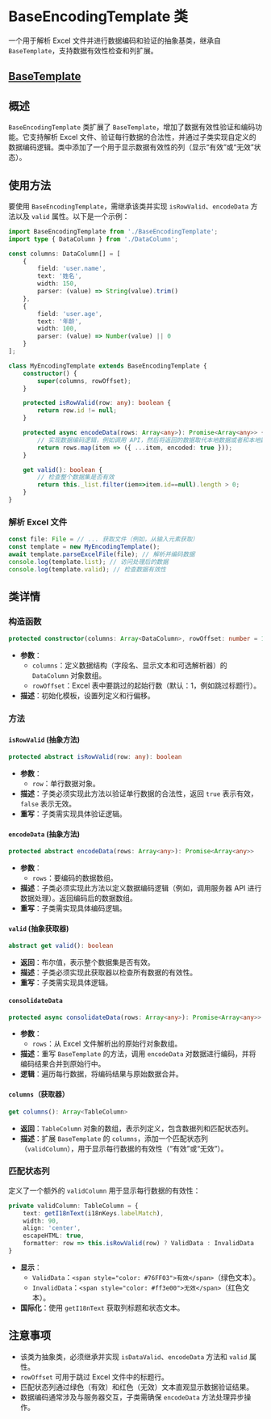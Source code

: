 # BaseEncodingTemplate 类

一个用于解析 Excel 文件并进行数据编码和验证的抽象基类，继承自 `BaseTemplate`，支持数据有效性检查和列扩展。

## [BaseTemplate](./BaseTemplate_cn.md)

## 概述

`BaseEncodingTemplate` 类扩展了 `BaseTemplate`，增加了数据有效性验证和编码功能。它支持解析 Excel 文件、验证每行数据的合法性，并通过子类实现自定义的数据编码逻辑。类中添加了一个用于显示数据有效性的列（显示“有效”或“无效”状态）。

## 使用方法

要使用 `BaseEncodingTemplate`，需继承该类并实现 `isRowValid`、`encodeData` 方法以及 `valid` 属性。以下是一个示例：

```typescript
import BaseEncodingTemplate from './BaseEncodingTemplate';
import type { DataColumn } from './DataColumn';

const columns: DataColumn[] = [
    {
        field: 'user.name',
        text: '姓名',
        width: 150,
        parser: (value) => String(value).trim()
    },
    {
        field: 'user.age',
        text: '年龄',
        width: 100,
        parser: (value) => Number(value) || 0
    }
];

class MyEncodingTemplate extends BaseEncodingTemplate {
    constructor() {
        super(columns, rowOffset);
    }

    protected isRowValid(row: any): boolean {
        return row.id != null;
    }

    protected async encodeData(rows: Array<any>): Promise<Array<any>> {
        // 实现数据编码逻辑，例如调用 API，然后将返回的数据取代本地数据或者和本地数据融合
        return rows.map(item => ({ ...item, encoded: true }));
    }

    get valid(): boolean {
        // 检查整个数据集是否有效
        return this._list.filter(iem=>item.id==null).length > 0;
    }
}
```

### 解析 Excel 文件

```typescript
const file: File = // ... 获取文件（例如，从输入元素获取）
const template = new MyEncodingTemplate();
await template.parseExcelFile(file); // 解析并编码数据
console.log(template.list); // 访问处理后的数据
console.log(template.valid); // 检查数据有效性
```

## 类详情

### 构造函数

```typescript
protected constructor(columns: Array<DataColumn>, rowOffset: number = 1)
```

- **参数**：
    - `columns`：定义数据结构（字段名、显示文本和可选解析器）的 `DataColumn` 对象数组。
    - `rowOffset`：Excel 表中要跳过的起始行数（默认：1，例如跳过标题行）。
- **描述**：初始化模板，设置列定义和行偏移。

### 方法

#### `isRowValid` (抽象方法)

```typescript
protected abstract isRowValid(row: any): boolean
```

- **参数**：
    - `row`：单行数据对象。
- **描述**：子类必须实现此方法以验证单行数据的合法性，返回 `true` 表示有效，`false` 表示无效。
- **重写**：子类需实现具体验证逻辑。

#### `encodeData` (抽象方法)

```typescript
protected abstract encodeData(rows: Array<any>): Promise<Array<any>>
```

- **参数**：
    - `rows`：要编码的数据数组。
- **描述**：子类必须实现此方法以定义数据编码逻辑（例如，调用服务器 API 进行数据处理）。返回编码后的数据数组。
- **重写**：子类需实现具体编码逻辑。

#### `valid` (抽象获取器)

```typescript
abstract get valid(): boolean
```

- **返回**：布尔值，表示整个数据集是否有效。
- **描述**：子类必须实现此获取器以检查所有数据的有效性。
- **重写**：子类需实现具体逻辑。

#### `consolidateData`

```typescript
protected async consolidateData(rows: Array<any>): Promise<Array<any>>
```

- **参数**：
    - `rows`：从 Excel 文件解析出的原始行对象数组。
- **描述**：重写 `BaseTemplate` 的方法，调用 `encodeData` 对数据进行编码，并将编码结果合并到原始行中。
- **逻辑**：遍历每行数据，将编码结果与原始数据合并。

#### `columns`（获取器）

```typescript
get columns(): Array<TableColumn>
```

- **返回**：`TableColumn` 对象的数组，表示列定义，包含数据列和匹配状态列。
- **描述**：扩展 `BaseTemplate` 的 `columns`，添加一个匹配状态列（`validColumn`），用于显示每行数据的有效性（“有效”或“无效”）。

### 匹配状态列

定义了一个额外的 `validColumn` 用于显示每行数据的有效性：

```typescript
private validColumn: TableColumn = {
    text: getI18nText(i18nKeys.labelMatch),
    width: 90,
    align: 'center',
    escapeHTML: true,
    formatter: row => this.isRowValid(row) ? ValidData : InvalidData
}
```

- **显示**：
    - `ValidData`：`<span style="color: #76FF03">有效</span>`（绿色文本）。
    - `InvalidData`：`<span style="color: #ff3e00">无效</span>`（红色文本）。
- **国际化**：使用 `getI18nText` 获取列标题和状态文本。

## 注意事项

- 该类为抽象类，必须继承并实现 `isDataValid`、`encodeData` 方法和 `valid` 属性。
- `rowOffset` 可用于跳过 Excel 文件中的标题行。
- 匹配状态列通过绿色（有效）和红色（无效）文本直观显示数据验证结果。
- 数据编码通常涉及与服务器交互，子类需确保 `encodeData` 方法处理异步操作。
